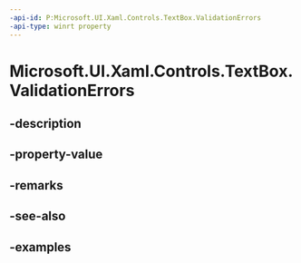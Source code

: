 ```yaml
---
-api-id: P:Microsoft.UI.Xaml.Controls.TextBox.ValidationErrors
-api-type: winrt property
---
```


# Microsoft.UI.Xaml.Controls.TextBox.ValidationErrors

<!--
public Windows.Foundation.Collections.IObservableVector<Microsoft.UI.Xaml.Controls.InputValidationError> ValidationErrors { get; }
-->


## -description

## -property-value

## -remarks

## -see-also

## -examples


